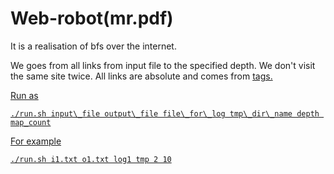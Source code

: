 # Web-robot(mr.pdf)

It is a realisation of bfs over the internet.

We goes from all links from input file to the specified depth. We don't visit the same site twice. All links are absolute and comes from <a href> tags.

Run as
```
./run.sh input\_file output\_file file\_for\_log tmp\_dir\_name depth map_count
```

For example
```
./run.sh i1.txt o1.txt log1 tmp 2 10
```
